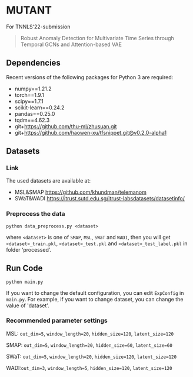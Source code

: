 # MUTANT
For TNNLS‘22-submission
> Robust Anomaly Detection for Multivariate Time Series through Temporal GCNs and Attention-based VAE

## Dependencies
Recent versions of the following packages for Python 3 are required:
* numpy==1.21.2
* torch==1.9.1
* scipy==1.7.1
* scikit-learn==0.24.2
* pandas==0.25.0
* tqdm==4.62.3
* git+https://github.com/thu-ml/zhusuan.git
* git+https://github.com/haowen-xu/tfsnippet.git@v0.2.0-alpha1

## Datasets
### Link
The used datasets are available at:
* MSL&SMAP https://github.com/khundman/telemanom
* SWaT&WADI https://itrust.sutd.edu.sg/itrust-labsdatasets/datasetinfo/

### Preprocess the data
`python data_preprocess.py <dataset>`

where `<dataset>` is one of `SMAP`, `MSL`, `SWaT` and `WADI`, then you will get `<dataset>_train.pkl`, `<dataset>_test.pkl` and `<dataset>_test_label.pkl` in folder ‘processed’.

## Run Code
`python main.py`

If you want to change the default configuration, you can edit `ExpConfig` in `main.py`. For example, if you want to change dataset, you can change the value of 'dataset'.

### Recommended parameter settings
MSL: `out_dim=5`, `window_length=20`, `hidden_size=120`, `latent_size=120`

SMAP: `out_dim=5`, `window_length=20`, `hidden_size=60`, `latent_size=60`

SWaT: `out_dim=5`, `window_length=20`, `hidden_size=120`, `latent_size=120`

WADI:`out_dim=3`, `window_length=5`, `hidden_size=120`, `latent_size=120`
